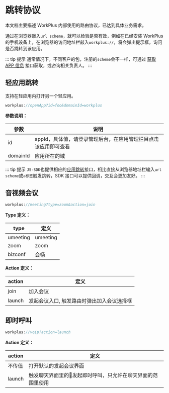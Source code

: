 # 跳转协议 <Badge type="success" text="v3.18.0+" />

本文档主要描述 WorkPlus 内部使用的路由协议，已达到具体业务需求。 

通过在浏览器敲入`url scheme`，就可以检验是否有效，例如在已经安装 WorkPlus 的手机设备上，在浏览器的访问地址栏敲入`workplus://`，将会弹出提示框，询问是否跳转到该应用。

::: tip 提示
通常情况下，不同客户的包，注册的`scheme`会不一样，可通过 [获取 APP 信息](/js-sdk/device.md#获取-app-信息) 接口获取，或咨询相关负责人。
:::

## 轻应用跳转

支持在轻应用内打开另一个轻应用。

```js
workplus://openApp?id=foo&domainId=workplus
```

**参数说明：**

| 参数     | 说明     |
| ------- | ------- |
| id | appId，具体值，请登录管理后台，在应用管理栏目点击该应用即可查看 |
| domainId | 应用所在的域 | 


::: tip 提示
`JS-SDK`也提供相应的[应用跳转](/js-sdk/app.md#路由跳转)接口，相比直接从浏览器地址栏输入`url scheme`或`a标签`触发跳转，SDK 接口可以提供回调，交互会更加友好。
:::

## 音视频会议 

```js
workplus://meeting?type=zoom&action=join 
```

**Type 定义：**

| type     | 定义     |
| ------- | ------- |
| umeeting | umeeting |
| zoom     | zoom     |
| bizconf  | 会畅     |

**Action 定义：**

| action | 定义                                       |
| ----- | ----------------------------------------- |
| join   | 加入会议                                   |
| launch | 发起会议入口, 触发路由时弹出加入会议选择框 |

## 即时呼叫

```js
workplus://voip?action=launch 
```

**Action 定义：**

|   action   |   定义   |
| --- | --- |
| 不传值 | 打开默认的发起会议界面 |
|   launch   |    触发聊天界面里的发起即时呼叫，只允许在聊天界面的范围里使用  |
